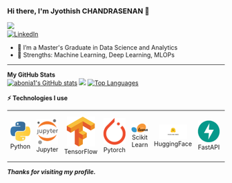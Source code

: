 ### Hi there, I'm Jyothish CHANDRASENAN 👋

![](https://komarev.com/ghpvc/?username=jyothish&color=green)  
[![LinkedIn](https://img.shields.io/badge/linkedin-%230077B5.svg?style=for-the-badge&logo=linkedin&logoColor=white)](https://www.linkedin.com/in/jyothishchandrasenan/)&nbsp; 

- 🔭 I’m a Master's Graduate in Data Science and Analytics
- 💪 Strengths: Machine Learning, Deep Learning, MLOPs

 ---
  <div>
  <b>My GitHub Stats</b><br />
    <a href="http://www.github.com/jkcg-learning"><img src="https://github-readme-stats.vercel.app/api?username=jkcg-learning&show_icons=true&hide=&count_private=true&title_color=0891b2&text_color=ffffff&icon_color=0891b2&bg_color=1c1917&hide_border=true&show_icons=true" alt="abonia1's GitHub stats" /></a>
    <a href="http://www.github.com/jkcg-learning"><img src="https://github-readme-streak-stats.herokuapp.com/?user=jkcg-learning&stroke=ffffff&background=1c1917&ring=0891b2&fire=0891b2&currStreakNum=ffffff&currStreakLabel=0891b2&sideNums=ffffff&sideLabels=ffffff&dates=ffffff&hide_border=true" /></a>
    <a href="https://github.com/jkcg-learning" align="left"><img src="https://github-readme-stats.vercel.app/api/top-langs/?username=jkcg-learning&langs_count=10&title_color=0891b2&text_color=ffffff&icon_color=0891b2&bg_color=1c1917&hide_border=true&locale=en&custom_title=Top%20%Languages" alt="Top Languages" /></a>
  </div>                <br> <b>⚡ Technologies I use </b>
      <div align="center">
    <table align="center">
        <tr>
            <td align="center" width="140" height="112.43">
                <img src="./assets/icons/python.jpeg" width="65px"/>
                <br /> Python
            </td>
            <td align="center" width="140" height="112.43">
                <img src="./assets/icons/jupyter.png" width="65px"/>
                <br /> Jupyter
            </td>
            <td align="center" width="140" height="112.43">
                <img src="./assets/icons/tensorflow.png" width="65px"/>
                <br /> TensorFlow
            </td>
            <td align="center" width="140" height="112.43">
                <img src="./assets/icons/pytorch.png" width="65px"/>
                <br /> Pytorch
            </td>
            <td align="center" width="140" height="112.43">
                <img src="./assets/icons/scikitlearn.png" width="65px"/>
                <br /> Scikit Learn
            </td>
            <td align="center" width="140" height="112.43">
                <img src="./assets/icons/huggingface.png" width="65px"/>
                <br /> HuggingFace
            </td>
            <td align="center" width="140" height="112.43">
                <img src="./assets/icons/fastapi.png" width="65px"/>
                <br /> FastAPI
            </td>
            <td align="center" width="140" height="112.43">
                <img src="./assets/icons/docker.png" width="65px"/>
                <br /> Docker
            </td>
            <td align="center" width="140" height="112.43">
                <img src="./assets/icons/kubeflow.png" width="65px"/>
                <br /> Kubeflow
            </td>
            <td align="center" width="140" height="112.43">
                <img src="./assets/icons/gcp.png" width="65px"/>
                <br /> GCP
            </td>
            <td align="center" width="140" height="112.43">
                <img src="./assets/icons/azure.png" width="65px"/>
                <br /> Azure
            </td>
        </tr>
    </table>
    </div>


***Thanks for visiting my profile.***

